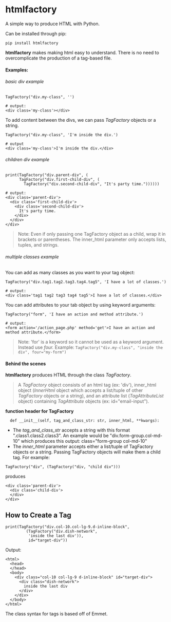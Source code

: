 # htmlfactory
A simple way to produce HTML with Python.

Can be installed through pip:
```
pip install htmlfactory
```

**htmlfactory** makes making html easy to understand. There is no need to overcomplicate the production of a tag-based file.

#### Examples:

###### basic div example
```
TagFactory("div.my-class", '')

# output:
<div class='my-class'></div>
```

To add content between the divs, we can pass *TagFactory* objects or a string.
```
TagFactory("div.my-class", 'I'm inside the div.')

# output
<div class='my-class'>I'm inside the div.</div>
```

###### children div example

```
print(TagFactory("div.parent-div", (
      TagFactory("div.first-child-div", (
        TagFactory("div.second-child-div", "It's party time."))))))

# output:
<div class='parent-div'>
  <div class='first-child-div'>
    <div class='second-child-div'>
      It's party time.
    </div>
  </div>
</div>
```
>Note:
>Even if only passing one TagFactory object as a child, wrap it in brackets or parentheses. The inner_html parameter only accepts lists, tuples, and strings.

###### multiple classes example

You can add as many classes as you want to your tag object:
```
TagFactory("div.tag1.tag2.tag3.tag4.tag5", 'I have a lot of classes.')

# output:
<div class='tag1 tag2 tag3 tag4 tag5'>I have a lot of classes.</div>
```

You can add attributes to your tab object by using keyword arguments:
```
TagFactory("form", 'I have an action and method attribute.')

# output:
<form action='/action_page.php' method='get'>I have an action and method attribute.</form>
```

>Note:
>'for' is a keyword so it cannot be used as a keyword argument. Instead use *four.*
>Example: ```TagFactory("div.my-class", "inside the div", four="my-form")```

#### Behind the scenes
**htmlfactory** produces HTML through the class *TagFactory*.

>A *TagFactory* object consists of an html tag (ex: 'div'),
>inner_html object (*InnerHtml* object which accepts a list/tuple of other *TagFactory* objects or a string),
>and an attribute list (*TagAttributeList* object) containing *TagAttribute* objects (ex: id="email-input").

**function header for TagFactory**
```
  def __init__(self, tag_and_class_str: str, inner_html, **kwargs):
```
- The *tag_and_class_str* accepts a string with this format "*<tag>*.class1.class2.class3". An example would be "div.form-group.col-md-10" which produces this output: class="form-group col-md-10"
- The *inner_html* parameter accepts either a list/tuple of TagFactory objects or a string. Passing TagFactory objects will make them a child tag. For example:
```
TagFactory("div", (TagFactory("div, "child div")))
```
produces
```
<div class='parent-div'>
  <div class='child-div'>
  </div>
</div>
```

How to Create a Tag
-------------------
```
print(TagFactory("div.col-10.col-lg-9.d-inline-block",
         (TagFactory("div.dish-network",
          'inside the last div')),
          id="target-div"))
```

Output:

```
<html>
  <head>
  </head>
  <body>
    <div class="col-10 col-lg-9 d-inline-block" id="target-div">
      <div class="dish-network">
        inside the last div
      </div>
    </div>
  </body>
</html>
```

The class syntax for tags is based off of Emmet.

